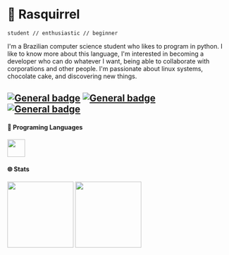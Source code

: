 
# 🍂 Rasquirrel
`student // enthusiastic // beginner`

I'm a Brazilian computer science student who likes to program in python. I like to know more about this language, I'm interested in becoming a developer who can do whatever I want, being able to collaborate with corporations and other people. I'm passionate about linux systems, chocolate cake, and discovering new things.

 [![General badge](https://img.shields.io/badge/ProtonMail-8B89CC?style=for-the-badge&logo=protonmail&logoColor=white)](#)
 [![General badge](https://img.shields.io/badge/Instagram-E4405F?style=for-the-badge&logo=instagram&logoColor=white)](https://www.instagram.com/meunomeeisac/)
 [![General badge](https://img.shields.io/badge/Codewars-B1361E?style=for-the-badge&logo=Codewars&logoColor=white)](https://www.codewars.com/users/Rasquirrel%20Cold%20Gray)
 ---
 #### 🧰 Programing Languages
<div style="display: inline_block">
 <img align="center" height="40px" src="https://cdn.jsdelivr.net/gh/devicons/devicon/icons/python/python-original.svg" />&nbsp &nbsp
 <!--<img align="center" height="39px" src="https://user-images.githubusercontent.com/96674887/211145771-9c5cfe19-8111-4fd8-919a-f96adddfc8ab.svg" /> -->
</div>

#### 🌐 Stats
<div>
 <img height="150cm" src="https://github-readme-stats.vercel.app/api?username=rasquirrel&theme=darcula&show_icons=true"/>
 <img height="150cm" src="https://github-readme-stats.vercel.app/api/top-langs/?username=rasquirrel&layout=compact&theme=darcula"/>
</div>
